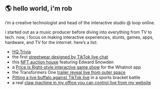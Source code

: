## 🌎 hello world, i'm rob

i’m a creative technologist and head of the interactive studio @ loop online.

i started out as a music producer before diving into everything from TV to tech. now, i focus on making interactive experiences, stunts, games, apps, hardware, and TV for the internet. here’s a list:

- [HQ Trivia](https://www.youtube.com/watch?v=kqoJH_zBqrw)
- the first [streetwear designed by TikTok live chat](https://loop.online/work/spk)
- this [NFT auction house](https://loop.online/work/pleasrhouse) featuring Edward Snowden
- a [Price Is Right-style interactive game show](https://loop.online/work/whatnot) for the Whatnot app
- the Transformers One [trailer reveal live from outer space](https://loop.online/work/paramount-transformers-one)
- [Pitting a live buffalo against TikTok live](https://loop.online/work/buffalo-wild-wings-beat-the-buffalo) in a sports bracket battle
- a real [claw machine in my office you can control live from my website](https://loop.online/claw)
